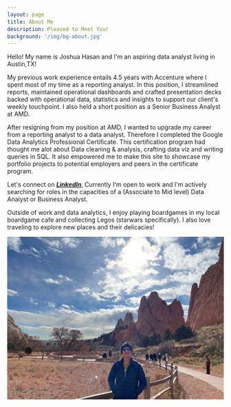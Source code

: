 ```yaml
---
layout: page
title: About Me
description: Pleased to Meet You!
background: '/img/bg-about.jpg'
---
```


Hello! My name is Joshua Hasan and I'm an aspiring data analyst living in Austin,TX!

My previous work experience entails 4.5 years with Accenture where I spent most of my time as a reporting analyst. In this position, I streamlined reports, maintained operational dashboards and crafted presentation decks backed with operational data, statistics and insights to support our client's weekly touchpoint. I also held a short position as a Senior Business Analyst at AMD. 

After resigning from my position at AMD, I wanted to upgrade my career from a reporting analyst to a data analyst. Therefore I completed the Google Data Analytics Professional Certificate. This certification program had thought me alot about Data cleaning & analysis, crafting data viz and writing queries in SQL. It also empowered me to make this site to showcase my portfolio projects to potential employers and peers in the certificate program.

Let's connect on [***LinkedIn***](https://www.linkedin.com/in/joshuahasan/), Currently I'm open to work and I'm actively searching for roles in the capacities of a (Associate to Mid level) Data Analyst or Business Analyst.   

Outside of work and data analytics, I enjoy playing boardgames in my local boardgame cafe and collecting Legos (starwars specifically). I also love traveling to explore new places and their delicacies! 

<img src = "/img/profile%20pic.jpg" alt = "test" width = "600" class = "center">
